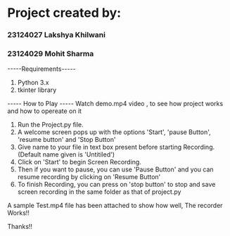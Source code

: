 # Project created by:
### 23124027 Lakshya Khilwani
### 23124029 Mohit Sharma

-----Requirements-----
1.  Python 3.x
2.  tkinter library 

----- How to Play -----
Watch demo.mp4 video , to see how project works and how to opereate on it

1.  Run the Project.py file.
2.  A welcome screen pops up with the options 'Start', 'pause Button', 'resume button' and 'Stop Button'
3.  Give name to your file in text box present before starting Recording. (Default name given is 'Untitiled')
4.  Click on 'Start' to begin Screen Recording.
5.  Then if you want to pause, you can use 'Pause Button' and you can resume recording by clicking on 'Resume Button'
6.  To finish Recording, you can press on 'stop button' to stop and save screen recording in the same folder as that of project.py

   A sample Test.mp4 file has been attached to show how well, The recorder Works!!

   Thanks!!

